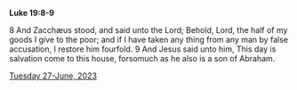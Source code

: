 **Luke 19:8-9**

8 And Zacchæus stood, and said unto the Lord; Behold, Lord, the half of my goods I give to the poor; and if I have taken any thing from any man by false accusation, I restore him fourfold. 9 And Jesus said unto him, This day is salvation come to this house, forsomuch as he also is a son of Abraham.

[Tuesday 27-June, 2023](https://t.me/s/daily_scripture)
